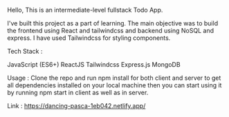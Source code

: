 Hello, This is an intermediate-level fullstack Todo App.

I've built this project as a part of learning. The main objective was to build the frontend using React and tailwindcss and backend using NoSQL and express. I have used Tailwindcss for styling components.

Tech Stack :

JavaScript (ES6+)
ReactJS
Tailwindcss
Express.js
MongoDB

Usage : Clone the repo and run npm install for both client and server to get all dependencies installed on your local machine then you can start using it by running npm start in client as well as in server.

Link : https://dancing-pasca-1eb042.netlify.app/